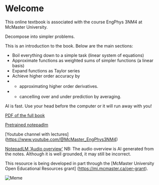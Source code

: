 
# Welcome

This online textbook is associated with the course EngPhys 3NM4 at McMaster University. 

Decompose into simpler problems. 

This is an introduction to the book. Below are the main sections:

* Boil everything down to a simple task (linear system of equations)
* Approximate functions as weighted sums of simpler functions (a linear basis)
* Expand functions as Taylor series 
* Achieve higher order accuracy by 
* * approximating higher order derivatives.
* * cancelling over and under prediction by averaging. 

AI is fast. Use your head before the computer or it will run away with you! 

[PDF of the full book](_static/book.pdf)

[Pretrained notepadlm](https://notebooklm.google.com/notebook/31dca965-3ce5-42e2-b423-c04bd11bfc98)

[Youtube channel with lectures] (https://www.youtube.com/@McMaster_EngPhys3NM4)

[NotepadLM 'Audio overview'](https://notebooklm.google.com/notebook/a1f51dab-a729-4dfb-b94b-965be763a7b1/audio)
NB: The audio overview is AI generated from the notes. Although it is well grounded, it may still be incorrect.

This resource is being developed in part through the [McMaster University Open Educational Resources grant] (https://mi.mcmaster.ca/oer-grant).

![Meme](Meme.png)
